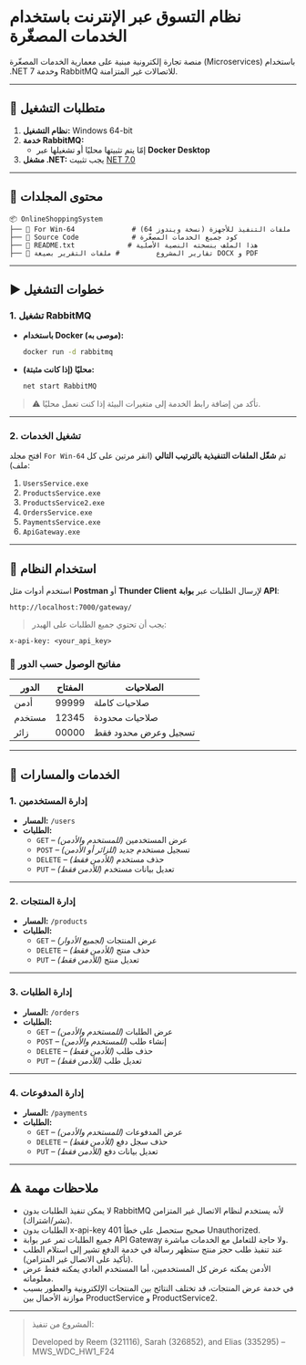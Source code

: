 # نظام التسوق عبر الإنترنت باستخدام الخدمات المصغّرة

منصة تجارة إلكترونية مبنية على معمارية الخدمات المصغّرة (Microservices) باستخدام .NET 7 وخدمة RabbitMQ للاتصالات غير المتزامنة.

---

## 🧰 متطلبات التشغيل

1. **نظام التشغيل:** Windows 64-bit
2. **خدمة RabbitMQ:**  
   - إمّا يتم تثبيتها محليًا أو تشغيلها عبر **Docker Desktop**
3. **مشغل .NET:** يجب تثبيت [NET 7.0](https://dotnet.microsoft.com/en-us/download/dotnet/7.0)

---

## 📁 محتوى المجلدات

```
📦 OnlineShoppingSystem
├── 📁 For Win-64              # ملفات التنفيذ للأجهزة (نسخة ويندوز 64)
├── 📁 Source Code             # كود جميع الخدمات المصغّرة
├── 📄 README.txt             # هذا الملف بنسخته النصية الأصلية
├── 📄 تقارير المشروع         # ملفات التقرير بصيغة DOCX و PDF
```

---

## ▶️ خطوات التشغيل

### 1. تشغيل RabbitMQ

- **باستخدام Docker (موصى به):**
  ```bash
  docker run -d rabbitmq
  ```

- **محليًا (إذا كانت مثبتة):**
  ```cmd
  net start RabbitMQ
  ```

> ⚠️ تأكد من إضافة رابط الخدمة إلى متغيرات البيئة إذا كنت تعمل محليًا.

---

### 2. تشغيل الخدمات

افتح مجلد `For Win-64` ثم **شغّل الملفات التنفيذية بالترتيب التالي** (انقر مرتين على كل ملف):

1. `UsersService.exe`
2. `ProductsService.exe`
3. `ProductsService2.exe`
4. `OrdersService.exe`
5. `PaymentsService.exe`
6. `ApiGateway.exe`

---

## 🔗 استخدام النظام

استخدم أدوات مثل **Postman** أو **Thunder Client** لإرسال الطلبات عبر **بوابة API**:

```
http://localhost:7000/gateway/
```

> يجب أن تحتوي جميع الطلبات على الهيدر:
```http
x-api-key: <your_api_key>
```

### 🔑 مفاتيح الوصول حسب الدور

| الدور     | المفتاح | الصلاحيات                       |
|-----------|---------|----------------------------------|
| أدمن      | 99999   | صلاحيات كاملة                   |
| مستخدم    | 12345   | صلاحيات محدودة                 |
| زائر      | 00000   | تسجيل وعرض محدود فقط           |

---

## 📌 الخدمات والمسارات

### 1. **إدارة المستخدمين**
- **المسار:** `/users`
- **الطلبات:**
  - `GET` – عرض المستخدمين *(للمستخدم والأدمن)*
  - `POST` – تسجيل مستخدم جديد *(للزائر أو الأدمن)*
  - `DELETE` – حذف مستخدم *(للأدمن فقط)*
  - `PUT` – تعديل بيانات مستخدم *(للأدمن فقط)*

---

### 2. **إدارة المنتجات**
- **المسار:** `/products`
- **الطلبات:**
  - `GET` – عرض المنتجات *(لجميع الأدوار)*
  - `DELETE` – حذف منتج *(للأدمن فقط)*
  - `PUT` – تعديل منتج *(للأدمن فقط)*

---

### 3. **إدارة الطلبات**
- **المسار:** `/orders`
- **الطلبات:**
  - `GET` – عرض الطلبات *(للمستخدم والأدمن)*
  - `POST` – إنشاء طلب *(للمستخدم والأدمن)*
  - `DELETE` – حذف طلب *(للأدمن فقط)*
  - `PUT` – تعديل طلب *(للأدمن فقط)*

---

### 4. **إدارة المدفوعات**
- **المسار:** `/payments`
- **الطلبات:**
  - `GET` – عرض المدفوعات *(للمستخدم والأدمن)*
  - `DELETE` – حذف سجل دفع *(للأدمن فقط)*
  - `PUT` – تعديل بيانات دفع *(للأدمن فقط)*

---

## ⚠️ ملاحظات مهمة

- لا يمكن تنفيذ الطلبات بدون RabbitMQ لأنه يستخدم لنظام الاتصال غير المتزامن (نشر/اشتراك).
- الطلبات بدون x-api-key صحيح ستحصل على خطأ 401 Unauthorized.
- جميع الطلبات تمر عبر بوابة API Gateway ولا حاجة للتعامل مع الخدمات مباشرة.
- عند تنفيذ طلب حجز منتج ستظهر رسالة في خدمة الدفع تشير إلى استلام الطلب (تأكيد على الاتصال غير المتزامن).
- الأدمن يمكنه عرض كل المستخدمين، أما المستخدم العادي يمكنه فقط عرض معلوماته.
- في خدمة عرض المنتجات، قد تختلف النتائج بين المنتجات الإلكترونية والعطور بسبب موازنة الأحمال بين ProductService و ProductService2.

---

> المشروع من تنفيذ:  
> 
> Developed by Reem (321116), Sarah (326852), and Elias (335295) – MWS_WDC_HW1_F24
